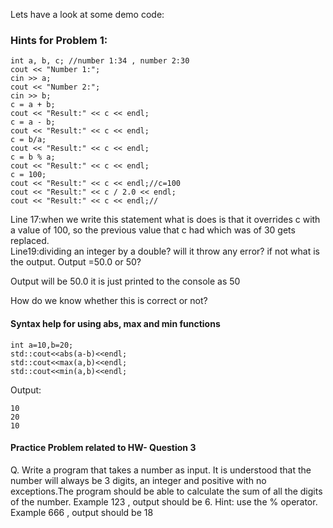 Lets have a look at some demo code:
### Hints for Problem 1:
```
int a, b, c; //number 1:34 , number 2:30
cout << "Number 1:";
cin >> a; 
cout << "Number 2:";
cin >> b;
c = a + b;
cout << "Result:" << c << endl;
c = a - b;
cout << "Result:" << c << endl;
c = b/a;
cout << "Result:" << c << endl;
c = b % a;
cout << "Result:" << c << endl;
c = 100;
cout << "Result:" << c << endl;//c=100
cout << "Result:" << c / 2.0 << endl;
cout << "Result:" << c << endl;//
```
Line 17:when we write this statement what is does is that it overrides c with a value of 100, so the previous value that c had which was of 30 gets replaced.     
Line19:dividing an integer by a double? will it throw any error? if not what is the output. Output =50.0 or 50?                 

Output will be 50.0 it is just printed to the console as 50 

How do we know whether this is correct or not? 

#### Syntax help for using abs, max and min functions
```
int a=10,b=20;
std::cout<<abs(a-b)<<endl;
std::cout<<max(a,b)<<endl;
std::cout<<min(a,b)<<endl;
```
Output:
```
10
20
10
```
#### Practice Problem related to HW- Question 3
Q.  Write a program that takes a number as input. It is understood that the number will always be 3 digits, an integer and positive with no exceptions.The program should be able to calculate the sum of all the digits of the number. Example 123 , output should be 6. Hint: use the % operator. Example 666 , output should be 18
